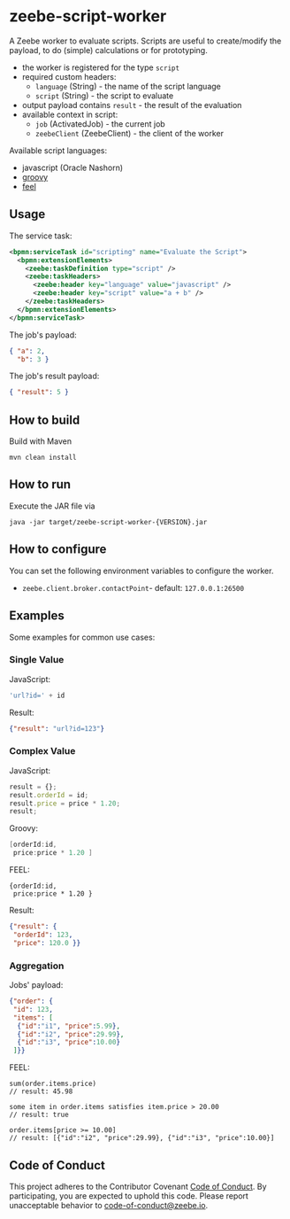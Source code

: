# zeebe-script-worker

A Zeebe worker to evaluate scripts. Scripts are useful to create/modify the payload, to do (simple) calculations or for prototyping.

* the worker is registered for the type `script`
* required custom headers:
  * `language` (String) - the name of the script language
  * `script` (String) - the script to evaluate
* output payload contains `result` - the result of the evaluation   
* available context in script:
  * `job` (ActivatedJob) - the current job
  * `zeebeClient` (ZeebeClient) - the client of the worker

Available script languages:
* javascript (Oracle Nashorn)
* [groovy](http://groovy-lang.org/)
* [feel](https://github.com/camunda/feel-scala)

## Usage

The service task:
```xml
<bpmn:serviceTask id="scripting" name="Evaluate the Script">
  <bpmn:extensionElements>
    <zeebe:taskDefinition type="script" />
    <zeebe:taskHeaders>
      <zeebe:header key="language" value="javascript" />
      <zeebe:header key="script" value="a + b" />
    </zeebe:taskHeaders>
  </bpmn:extensionElements>
</bpmn:serviceTask>
```

The job's payload:
```json
{ "a": 2,
  "b": 3 }
```

The job's result payload:
```json
{ "result": 5 }
```

## How to build

Build with Maven

`mvn clean install`

## How to run

Execute the JAR file via

`java -jar target/zeebe-script-worker-{VERSION}.jar`

## How to configure

You can set the following environment variables to configure the worker.

* `zeebe.client.broker.contactPoint`- default: `127.0.0.1:26500`

## Examples
Some examples for common use cases:

### Single Value

JavaScript:
```javascript
'url?id=' + id
```

Result:
```json
{"result": "url?id=123"}
```

### Complex Value

JavaScript:
```javascript
result = {};
result.orderId = id;
result.price = price * 1.20;
result;
```
Groovy:
```groovy
[orderId:id,
 price:price * 1.20 ]
```

FEEL:
```
{orderId:id,
 price:price * 1.20 }
```

Result:
```json
{"result": {
 "orderId": 123,
 "price": 120.0 }}
```

### Aggregation

Jobs' payload:
```json
{"order": {
 "id": 123,
 "items": [
  {"id":"i1", "price":5.99},
  {"id":"i2", "price":29.99},
  {"id":"i3", "price":10.00}
 ]}}
```

FEEL:
```
sum(order.items.price)                                    
// result: 45.98

some item in order.items satisfies item.price > 20.00     
// result: true

order.items[price >= 10.00]                               
// result: [{"id":"i2", "price":29.99}, {"id":"i3", "price":10.00}]
```

## Code of Conduct

This project adheres to the Contributor Covenant [Code of
Conduct](/CODE_OF_CONDUCT.md). By participating, you are expected to uphold
this code. Please report unacceptable behavior to code-of-conduct@zeebe.io.
